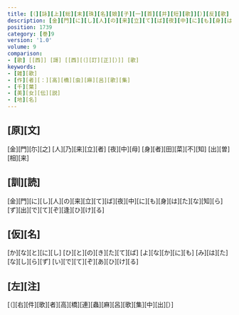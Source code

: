 ```yaml
---
title: [（][詠][上][総][末][珠][名][娘][子][一][首][[并][短][歌]][）][反][歌]
description: [金][門][に][し][人][の][来][立][て][ば][夜][中][に][も][身][は][た][な][知][ら][ず][出][で][て][ぞ][逢][ひ][け][る]
position: 1739
category: [巻]9
version: '1.0'
volume: 9
comparison:
- [歌] [[西]] [謌] [[西][（][訂][正][）]] [歌]
keywords:
- [雑][歌]
- [作][者][：][高][橋][虫][麻][呂][歌][集]
- [千][葉]
- [美][女][伝][説]
- [地][名]
---
```


## [原][文]

[金][門][尓][之] [人][乃][来][立][者] [夜][中][母] [身][者][田][菜][不][知] [出][曽][相][来]

## [訓][読]

[金][門][に][し][人][の][来][立][て][ば][夜][中][に][も][身][は][た][な][知][ら][ず][出][で][て][ぞ][逢][ひ][け][る]

## [仮][名]

[か][な][と][に][し] [ひ][と][の][き][た][て][ば] [よ][な][か][に][も] [み][は][た][な][し][ら][ず] [い][で][て][ぞ][あ][ひ][け][る]

## [左][注]

[（][右][件][歌][者][高][橋][連][蟲][麻][呂][歌][集][中][出][）]

